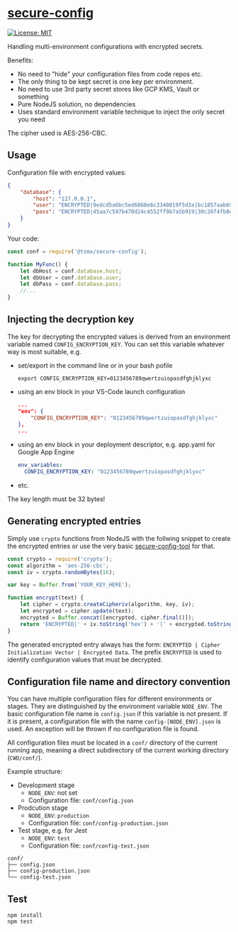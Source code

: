 # [**secure-config**](https://github.com/tsmx/secure-config)

[![License: MIT](https://img.shields.io/badge/License-MIT-blue.svg)](https://opensource.org/licenses/MIT)

Handling multi-environment configurations with encrypted secrets.

Benefits:
- No need to "hide" your configuration files from code repos etc.
- The only thing to be kept secret is one key per environment.
- No need to use 3rd party secret stores like GCP KMS, Vault or something
- Pure NodeJS solution, no dependencies
- Uses standard environment variable technique to inject the only secret you need

The cipher used is AES-256-CBC.

## Usage

Configuration file with encrypted values:
```json
{
    "database": {
        "host": "127.0.0.1",
        "user": "ENCRYPTED|9edcd5a6bc5ed6868e6c3340019f5d3a|bc1857aab6981b903fab75ccb5c5244b",
        "pass": "ENCRYPTED|45aa7c597b470d24c4552ff9b7a5b919|30c26f4fb8e63f2986b1a605028b5dd8"
    }
}
```

Your code:

```js
const conf = require('@tsmx/secure-config');

function MyFunc() {
    let dbHost = conf.database.host;
    let dbUser = conf.database.user;
    let dbPass = conf.database.pass;
    //...
}
```
## Injecting the decryption key

The key for decrypting the encrypted values is derived from an environment variable named `CONFIG_ENCRYPTION_KEY`. You can set this variable 
whatever way is most suitable, e.g.
- set/export in the command line or in your bash pofile
  ```
  export CONFIG_ENCRYPTION_KEY=0123456789qwertzuiopasdfghjklyxc
  ```
- using an env block in your VS-Code launch configuration
  ```json
  ...
  "env": {
      "CONFIG_ENCRYPTION_KEY": "0123456789qwertzuiopasdfghjklyxc"
  },
  ...
  ```
- using an env block in your deployment descriptor, e.g. app.yaml for Google App Engine
  ```yaml
  env_variables:
    CONFIG_ENCRYPTION_KEY: "0123456789qwertzuiopasdfghjklyxc"
  ```
- etc.

The key length must be 32 bytes!

## Generating encrypted entries

Simply use `crypto` functions from NodeJS with the follwing snippet to create the encrypted entries or use the very basic [secure-config-tool](https://github.com/tsmx/secure-config-tool) for that.

```js
const crypto = require('crypto');
const algorithm = 'aes-256-cbc';
const iv = crypto.randomBytes(16);

var key = Buffer.from('YOUR_KEY_HERE');

function encrypt(text) {
    let cipher = crypto.createCipheriv(algorithm, key, iv);
    let encrypted = cipher.update(text);
    encrypted = Buffer.concat([encrypted, cipher.final()]);
    return 'ENCRYPTED|' + iv.toString('hex') + '|' + encrypted.toString('hex');
}
```

The generated encrypted entry always has the form: `ENCRYPTED | Cipher Initialization Vector | Encrypted Data`. The prefix `ENCRYPTED` is used to identify configuration values that must be decrypted.

## Configuration file name and directory convention

You can have multiple configuration files for different environments or stages. They are distinguished by the environment variable `NODE_ENV`. The basic configuration file name is `config.json` if this variable is not present. If it is present, a configuration file with the name `config-[NODE_ENV].json`
is used. An exception will be thrown if no configuration file is found.

All configuration files must be located in a `conf/` directory of the current running app, meaning a direct subdirectory of the current working directory (`CWD/conf/`).  

Example structure:

- Development stage
  - `NODE_ENV`: not set
  - Configuration file: `conf/config.json`
- Prodcution stage
  - `NODE_ENV`: `production`
  - Configuration file: `conf/config-production.json`
- Test stage, e.g. for Jest
  - `NODE_ENV`: `test`
  - Configuration file: `conf/config-test.json`

```
conf/
├── config.json
├── config-production.json
└── config-test.json
```

## Test

```
npm install
npm test
```